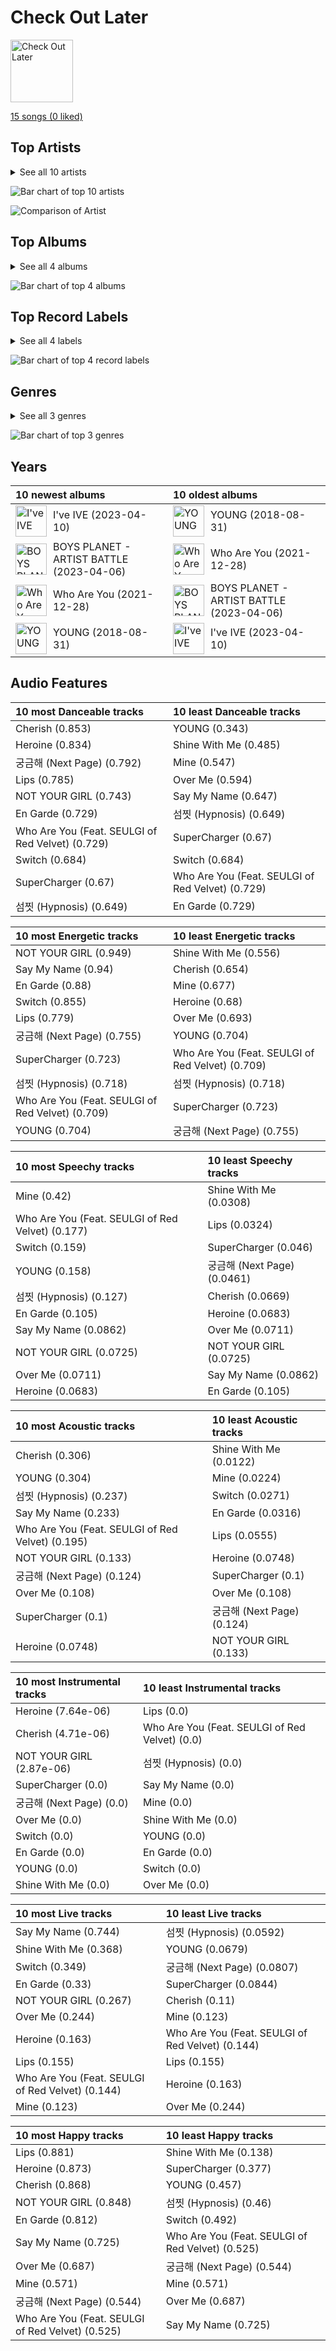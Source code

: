 # Check Out Later


<img src="https://mosaic.scdn.co/640/ab67616d0000b27325ef3cec1eceefd4db2f91c8ab67616d0000b273575199b6685e149b5c75ba03ab67616d0000b273b552cad011585b283394b626ab67616d0000b273fe210cc641b961100bb37011" alt="Check Out Later" width="100" />

[15 songs (0 liked)](tracks.md)

## Top Artists


<details>
<summary>See all 10 artists</summary>

| Art | Tracks | 💚 | Artist | 🔗 |
|:---|---:|---:|:---|:---|
| <img src="https://i.scdn.co/image/ab6761610000e5ebf44daaf3a37f5be9a0721be7" alt="" width="50" /> | 8 | 0 | [IVE](../../artists/ive) | [🔗](https://open.spotify.com/artist/6RHTUrRF63xao58xh9FXYJ) |
| <img src="nan" alt="" width="50" /> | 1 | 0 | Say Yes! | [🔗](https://open.spotify.com/artist/7sPKpBhx7fwPp9wMGYvQJI) |
| <img src="nan" alt="" width="50" /> | 1 | 0 | NINTYSIX | [🔗](https://open.spotify.com/artist/6PR5lyCpN2aFKgHUvY9B3O) |
| <img src="https://i.scdn.co/image/ab6761610000e5eb1e2e0f17d257a40be0782f35" alt="" width="50" /> | 1 | 0 | [BAEKHYUN](../../artists/baekhyun) | [🔗](https://open.spotify.com/artist/4ufh0WuMZh6y4Dmdnklvdl) |
| <img src="nan" alt="" width="50" /> | 1 | 0 | En Butter | [🔗](https://open.spotify.com/artist/3X6XIt8zNXvrNzxb1R8TW5) |
| <img src="nan" alt="" width="50" /> | 1 | 0 | Overdose | [🔗](https://open.spotify.com/artist/32jdgEsyvdXqUoReMyR0gl) |
| <img src="https://i.scdn.co/image/ab6761610000e5ebc216d638dc8aca6523d9ab43" alt="" width="50" /> | 1 | 0 | BamBam | [🔗](https://open.spotify.com/artist/2p48L95TwEaYkSdn6R7LOr) |
| <img src="https://i.scdn.co/image/ab6761610000e5eb29971b8d9d19fef176338e4a" alt="" width="50" /> | 1 | 0 | Loco | [🔗](https://open.spotify.com/artist/2e4G04F77jxVuDYo44TCSm) |
| <img src="https://i.scdn.co/image/ab6761610000e5ebde8ad216e0ff7a76573c835e" alt="" width="50" /> | 1 | 0 | [SEULGI](../../artists/seulgi) | [🔗](https://open.spotify.com/artist/2QM5S4yO6xHgnNvF0nbZZq) |
| <img src="nan" alt="" width="50" /> | 1 | 0 | Gguggugi | [🔗](https://open.spotify.com/artist/0SLGKxtZbiQFfJGtJ8TDTo) |

</details>


![Bar chart of top 10 artists](../../images/playlists/check_out_later/artists.png)

![Comparison of Artist](../../images/playlists/check_out_later/artists_comparison.png)

## Top Albums


<details>
<summary>See all 4 albums</summary>

| Art | Tracks | 💚 | Album | Release Date | 🔗 |
|:---|---:|---:|:---|:---|:---|
| <img src="https://i.scdn.co/image/ab67616d0000b27325ef3cec1eceefd4db2f91c8" alt="" width="50" /> | 8 | 0 | I've IVE | 2023-04-10 | [🔗](https://open.spotify.com/album/38VzP4yWfHdHafITKKRHEB) |
| <img src="https://i.scdn.co/image/ab67616d0000b273575199b6685e149b5c75ba03" alt="" width="50" /> | 5 | 0 | BOYS PLANET - ARTIST BATTLE | 2023-04-06 | [🔗](https://open.spotify.com/album/1rIIbjGYbj2sRxAWZUfeoC) |
| <img src="https://i.scdn.co/image/ab67616d0000b273fe210cc641b961100bb37011" alt="" width="50" /> | 1 | 0 | YOUNG | 2018-08-31 | [🔗](https://open.spotify.com/album/5XN0VfKWEWpxhjcks8MGLe) |
| <img src="https://i.scdn.co/image/ab67616d0000b273b552cad011585b283394b626" alt="" width="50" /> | 1 | 0 | Who Are You | 2021-12-28 | [🔗](https://open.spotify.com/album/7cvrTHkHU8UBnmhHLVUWnL) |

</details>


![Bar chart of top 4 albums](../../images/playlists/check_out_later/albums.png)

## Top Record Labels


<details>
<summary>See all 4 labels</summary>

| Tracks | 💚 | Label |
|---:|---:|:---|
| 8 | 0 | [Starship Entertainment](../../labels/starship_entertainment) |
| 5 | 0 | [Genie Music Corporation](../../labels/genie_music_corporation) |
| 1 | 0 | [SM Entertainment](../../labels/sm_entertainment) |
| 1 | 0 | Abyss Company |

</details>


![Bar chart of top 4 record labels](../../images/playlists/check_out_later/labels.png)

## Genres


<details>
<summary>See all 3 genres</summary>

| Tracks | 💚 | Genre |
|---:|---:|:---|
| 8 | 0 | [k-pop girl group](../../genres/k_pop_girl_group) |
| 1 | 0 | [korean r&b](../../genres/korean_r_b) |
| 1 | 0 | [k-pop](../../genres/k_pop) |

</details>


![Bar chart of top 3 genres](../../images/playlists/check_out_later/genres.png)

## Years





| 10 newest albums | 10 oldest albums |
|:---|:---|
| <div style="display:flex; align-items:center;"><img src="https://i.scdn.co/image/ab67616d0000b27325ef3cec1eceefd4db2f91c8" alt="I've IVE" width="50" /> <span style="padding-left:10px;">I've IVE (2023-04-10)</span></div> | <div style="display:flex; align-items:center;"><img src="https://i.scdn.co/image/ab67616d0000b273fe210cc641b961100bb37011" alt="YOUNG" width="50" /> <span style="padding-left:10px;">YOUNG (2018-08-31)</span></div> |
| <div style="display:flex; align-items:center;"><img src="https://i.scdn.co/image/ab67616d0000b273575199b6685e149b5c75ba03" alt="BOYS PLANET - ARTIST BATTLE" width="50" /> <span style="padding-left:10px;">BOYS PLANET - ARTIST BATTLE (2023-04-06)</span></div> | <div style="display:flex; align-items:center;"><img src="https://i.scdn.co/image/ab67616d0000b273b552cad011585b283394b626" alt="Who Are You" width="50" /> <span style="padding-left:10px;">Who Are You (2021-12-28)</span></div> |
| <div style="display:flex; align-items:center;"><img src="https://i.scdn.co/image/ab67616d0000b273b552cad011585b283394b626" alt="Who Are You" width="50" /> <span style="padding-left:10px;">Who Are You (2021-12-28)</span></div> | <div style="display:flex; align-items:center;"><img src="https://i.scdn.co/image/ab67616d0000b273575199b6685e149b5c75ba03" alt="BOYS PLANET - ARTIST BATTLE" width="50" /> <span style="padding-left:10px;">BOYS PLANET - ARTIST BATTLE (2023-04-06)</span></div> |
| <div style="display:flex; align-items:center;"><img src="https://i.scdn.co/image/ab67616d0000b273fe210cc641b961100bb37011" alt="YOUNG" width="50" /> <span style="padding-left:10px;">YOUNG (2018-08-31)</span></div> | <div style="display:flex; align-items:center;"><img src="https://i.scdn.co/image/ab67616d0000b27325ef3cec1eceefd4db2f91c8" alt="I've IVE" width="50" /> <span style="padding-left:10px;">I've IVE (2023-04-10)</span></div> |
## Audio Features

| 10 most Danceable tracks | 10 least Danceable tracks |
|:---|:---|
| Cherish (0.853) | YOUNG (0.343) |
| Heroine (0.834) | Shine With Me (0.485) |
| 궁금해 (Next Page) (0.792) | Mine (0.547) |
| Lips (0.785) | Over Me (0.594) |
| NOT YOUR GIRL (0.743) | Say My Name (0.647) |
| En Garde (0.729) | 섬찟 (Hypnosis) (0.649) |
| Who Are You (Feat. SEULGI of Red Velvet) (0.729) | SuperCharger (0.67) |
| Switch (0.684) | Switch (0.684) |
| SuperCharger (0.67) | Who Are You (Feat. SEULGI of Red Velvet) (0.729) |
| 섬찟 (Hypnosis) (0.649) | En Garde (0.729) |

| 10 most Energetic tracks | 10 least Energetic tracks |
|:---|:---|
| NOT YOUR GIRL (0.949) | Shine With Me (0.556) |
| Say My Name (0.94) | Cherish (0.654) |
| En Garde (0.88) | Mine (0.677) |
| Switch (0.855) | Heroine (0.68) |
| Lips (0.779) | Over Me (0.693) |
| 궁금해 (Next Page) (0.755) | YOUNG (0.704) |
| SuperCharger (0.723) | Who Are You (Feat. SEULGI of Red Velvet) (0.709) |
| 섬찟 (Hypnosis) (0.718) | 섬찟 (Hypnosis) (0.718) |
| Who Are You (Feat. SEULGI of Red Velvet) (0.709) | SuperCharger (0.723) |
| YOUNG (0.704) | 궁금해 (Next Page) (0.755) |

| 10 most Speechy tracks | 10 least Speechy tracks |
|:---|:---|
| Mine (0.42) | Shine With Me (0.0308) |
| Who Are You (Feat. SEULGI of Red Velvet) (0.177) | Lips (0.0324) |
| Switch (0.159) | SuperCharger (0.046) |
| YOUNG (0.158) | 궁금해 (Next Page) (0.0461) |
| 섬찟 (Hypnosis) (0.127) | Cherish (0.0669) |
| En Garde (0.105) | Heroine (0.0683) |
| Say My Name (0.0862) | Over Me (0.0711) |
| NOT YOUR GIRL (0.0725) | NOT YOUR GIRL (0.0725) |
| Over Me (0.0711) | Say My Name (0.0862) |
| Heroine (0.0683) | En Garde (0.105) |

| 10 most Acoustic tracks | 10 least Acoustic tracks |
|:---|:---|
| Cherish (0.306) | Shine With Me (0.0122) |
| YOUNG (0.304) | Mine (0.0224) |
| 섬찟 (Hypnosis) (0.237) | Switch (0.0271) |
| Say My Name (0.233) | En Garde (0.0316) |
| Who Are You (Feat. SEULGI of Red Velvet) (0.195) | Lips (0.0555) |
| NOT YOUR GIRL (0.133) | Heroine (0.0748) |
| 궁금해 (Next Page) (0.124) | SuperCharger (0.1) |
| Over Me (0.108) | Over Me (0.108) |
| SuperCharger (0.1) | 궁금해 (Next Page) (0.124) |
| Heroine (0.0748) | NOT YOUR GIRL (0.133) |

| 10 most Instrumental tracks | 10 least Instrumental tracks |
|:---|:---|
| Heroine (7.64e-06) | Lips (0.0) |
| Cherish (4.71e-06) | Who Are You (Feat. SEULGI of Red Velvet) (0.0) |
| NOT YOUR GIRL (2.87e-06) | 섬찟 (Hypnosis) (0.0) |
| SuperCharger (0.0) | Say My Name (0.0) |
| 궁금해 (Next Page) (0.0) | Mine (0.0) |
| Over Me (0.0) | Shine With Me (0.0) |
| Switch (0.0) | YOUNG (0.0) |
| En Garde (0.0) | En Garde (0.0) |
| YOUNG (0.0) | Switch (0.0) |
| Shine With Me (0.0) | Over Me (0.0) |

| 10 most Live tracks | 10 least Live tracks |
|:---|:---|
| Say My Name (0.744) | 섬찟 (Hypnosis) (0.0592) |
| Shine With Me (0.368) | YOUNG (0.0679) |
| Switch (0.349) | 궁금해 (Next Page) (0.0807) |
| En Garde (0.33) | SuperCharger (0.0844) |
| NOT YOUR GIRL (0.267) | Cherish (0.11) |
| Over Me (0.244) | Mine (0.123) |
| Heroine (0.163) | Who Are You (Feat. SEULGI of Red Velvet) (0.144) |
| Lips (0.155) | Lips (0.155) |
| Who Are You (Feat. SEULGI of Red Velvet) (0.144) | Heroine (0.163) |
| Mine (0.123) | Over Me (0.244) |

| 10 most Happy tracks | 10 least Happy tracks |
|:---|:---|
| Lips (0.881) | Shine With Me (0.138) |
| Heroine (0.873) | SuperCharger (0.377) |
| Cherish (0.868) | YOUNG (0.457) |
| NOT YOUR GIRL (0.848) | 섬찟 (Hypnosis) (0.46) |
| En Garde (0.812) | Switch (0.492) |
| Say My Name (0.725) | Who Are You (Feat. SEULGI of Red Velvet) (0.525) |
| Over Me (0.687) | 궁금해 (Next Page) (0.544) |
| Mine (0.571) | Mine (0.571) |
| 궁금해 (Next Page) (0.544) | Over Me (0.687) |
| Who Are You (Feat. SEULGI of Red Velvet) (0.525) | Say My Name (0.725) |
